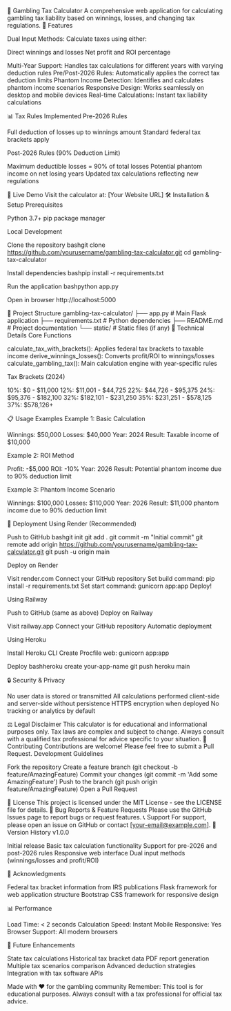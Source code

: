 🎲 Gambling Tax Calculator
A comprehensive web application for calculating gambling tax liability based on winnings, losses, and changing tax regulations.
🌟 Features

Dual Input Methods: Calculate taxes using either:

Direct winnings and losses
Net profit and ROI percentage


Multi-Year Support: Handles tax calculations for different years with varying deduction rules
Pre/Post-2026 Rules: Automatically applies the correct tax deduction limits
Phantom Income Detection: Identifies and calculates phantom income scenarios
Responsive Design: Works seamlessly on desktop and mobile devices
Real-time Calculations: Instant tax liability calculations

📊 Tax Rules Implemented
Pre-2026 Rules

Full deduction of losses up to winnings amount
Standard federal tax brackets apply

Post-2026 Rules (90% Deduction Limit)

Maximum deductible losses = 90% of total losses
Potential phantom income on net losing years
Updated tax calculations reflecting new regulations

🚀 Live Demo
Visit the calculator at: [Your Website URL]
🛠️ Installation & Setup
Prerequisites

Python 3.7+
pip package manager

Local Development

Clone the repository
bashgit clone https://github.com/yourusername/gambling-tax-calculator.git
cd gambling-tax-calculator

Install dependencies
bashpip install -r requirements.txt

Run the application
bashpython app.py

Open in browser
http://localhost:5000


📁 Project Structure
gambling-tax-calculator/
├── app.py              # Main Flask application
├── requirements.txt    # Python dependencies
├── README.md          # Project documentation
└── static/            # Static files (if any)
🔧 Technical Details
Core Functions

calculate_tax_with_brackets(): Applies federal tax brackets to taxable income
derive_winnings_losses(): Converts profit/ROI to winnings/losses
calculate_gambling_tax(): Main calculation engine with year-specific rules

Tax Brackets (2024)

10%: $0 - $11,000
12%: $11,001 - $44,725
22%: $44,726 - $95,375
24%: $95,376 - $182,100
32%: $182,101 - $231,250
35%: $231,251 - $578,125
37%: $578,126+

📋 Usage Examples
Example 1: Basic Calculation

Winnings: $50,000
Losses: $40,000
Year: 2024
Result: Taxable income of $10,000

Example 2: ROI Method

Profit: -$5,000
ROI: -10%
Year: 2026
Result: Potential phantom income due to 90% deduction limit

Example 3: Phantom Income Scenario

Winnings: $100,000
Losses: $110,000
Year: 2026
Result: $11,000 phantom income due to 90% deduction limit

🚀 Deployment
Using Render (Recommended)

Push to GitHub
bashgit init
git add .
git commit -m "Initial commit"
git remote add origin https://github.com/yourusername/gambling-tax-calculator.git
git push -u origin main

Deploy on Render

Visit render.com
Connect your GitHub repository
Set build command: pip install -r requirements.txt
Set start command: gunicorn app:app
Deploy!



Using Railway

Push to GitHub (same as above)
Deploy on Railway

Visit railway.app
Connect your GitHub repository
Automatic deployment



Using Heroku

Install Heroku CLI
Create Procfile
web: gunicorn app:app

Deploy
bashheroku create your-app-name
git push heroku main


🔒 Security & Privacy

No user data is stored or transmitted
All calculations performed client-side and server-side without persistence
HTTPS encryption when deployed
No tracking or analytics by default

⚖️ Legal Disclaimer
This calculator is for educational and informational purposes only. Tax laws are complex and subject to change. Always consult with a qualified tax professional for advice specific to your situation.
🤝 Contributing
Contributions are welcome! Please feel free to submit a Pull Request.
Development Guidelines

Fork the repository
Create a feature branch (git checkout -b feature/AmazingFeature)
Commit your changes (git commit -m 'Add some AmazingFeature')
Push to the branch (git push origin feature/AmazingFeature)
Open a Pull Request

📝 License
This project is licensed under the MIT License - see the LICENSE file for details.
🐛 Bug Reports & Feature Requests
Please use the GitHub Issues page to report bugs or request features.
📞 Support
For support, please open an issue on GitHub or contact [your-email@example.com].
🔄 Version History
v1.0.0

Initial release
Basic tax calculation functionality
Support for pre-2026 and post-2026 rules
Responsive web interface
Dual input methods (winnings/losses and profit/ROI)

🙏 Acknowledgments

Federal tax bracket information from IRS publications
Flask framework for web application structure
Bootstrap CSS framework for responsive design

📊 Performance

Load Time: < 2 seconds
Calculation Speed: Instant
Mobile Responsive: Yes
Browser Support: All modern browsers

🔮 Future Enhancements

 State tax calculations
 Historical tax bracket data
 PDF report generation
 Multiple tax scenarios comparison
 Advanced deduction strategies
 Integration with tax software APIs


Made with ❤️ for the gambling community
Remember: This tool is for educational purposes. Always consult with a tax professional for official tax advice.
